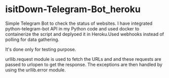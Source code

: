 # isitDown-Telegram-Bot_heroku

Simple Telegram Bot to check the status of websites. I have integrated python-telegram-bot API in my Python code and used docker to containerize the script and deplyoed it in Heroku.Used webhooks instead of polling for data gathering.

It's done only for testing purpose. 

urllib.request module is used to fetch the URLs and and these requests are passed to urlopen to get the response. The exceptions are then handled by using the urllib.error module.
